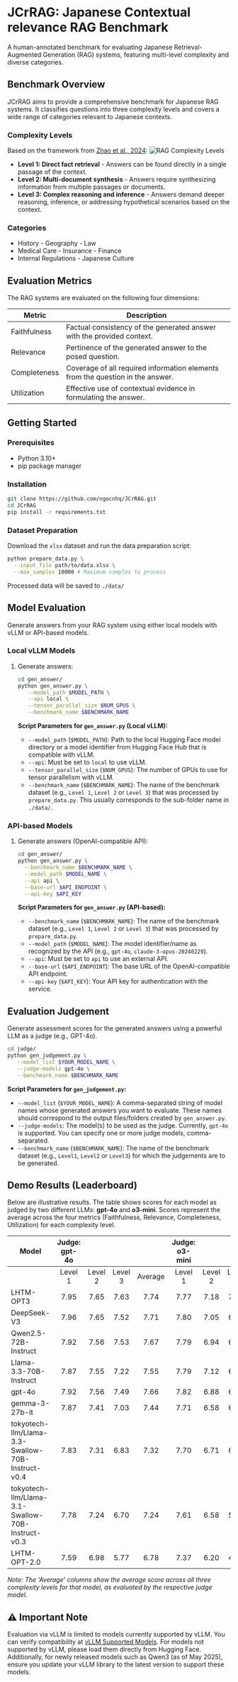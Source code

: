 # JCrRAG: Japanese Contextual relevance RAG Benchmark

A human-annotated benchmark for evaluating Japanese Retrieval-Augmented Generation (RAG) systems, featuring multi-level complexity and diverse categories.

## Benchmark Overview

JCrRAG aims to provide a comprehensive benchmark for Japanese RAG systems. It classifies questions into three complexity levels and covers a wide range of categories relevant to Japanese contexts.

### Complexity Levels

Based on the framework from [Zhao et al., 2024](https://arxiv.org/pdf/2409.14924):
![RAG Complexity Levels](rag-levels.png)

- **Level 1: Direct fact retrieval** - Answers can be found directly in a single passage of the context.
- **Level 2: Multi-document synthesis** - Answers require synthesizing information from multiple passages or documents.
- **Level 3: Complex reasoning and inference** - Answers demand deeper reasoning, inference, or addressing hypothetical scenarios based on the context.

### Categories

- History - Geography - Law
- Medical Care - Insurance - Finance
- Internal Regulations - Japanese Culture

## Evaluation Metrics

The RAG systems are evaluated on the following four dimensions:

| Metric       | Description                                                                    |
| ------------ | ------------------------------------------------------------------------------ |
| Faithfulness | Factual consistency of the generated answer with the provided context.         |
| Relevance    | Pertinence of the generated answer to the posed question.                      |
| Completeness | Coverage of all required information elements from the question in the answer. |
| Utilization  | Effective use of contextual evidence in formulating the answer.                |

## Getting Started

### Prerequisites

- Python 3.10+
- pip package manager

### Installation

```bash
git clone https://github.com/ngocnhq/JCrRAG.git
cd JCrRAG
pip install -r requirements.txt
```

### Dataset Preparation
Download the `xlsx` dataset and run the data preparation script:
```bash
python prepare_data.py \
  --input_file path/to/data.xlsx \
  --max_samples 10000 # Maximum samples to process
```
Processed data will be saved to `./data/`

## Model Evaluation

Generate answers from your RAG system using either local models with vLLM or API-based models.

### Local vLLM Models

1.  Generate answers:

    ```bash
    cd gen_answer/
    python gen_answer.py \
       --model_path $MODEL_PATH \
       --api local \
       --tensor_parallel_size $NUM_GPUS \
       --benchmark_name $BENCHMARK_NAME
    ```

    **Script Parameters for `gen_answer.py` (Local vLLM):**

    - `--model_path` (`$MODEL_PATH`): Path to the local Hugging Face model directory or a model identifier from Hugging Face Hub that is compatible with vLLM.
    - `--api`: Must be set to `local` to use vLLM.
    - `--tensor_parallel_size` (`$NUM_GPUS`): The number of GPUs to use for tensor parallelism with vLLM.
    - `--benchmark_name` (`$BENCHMARK_NAME`): The name of the benchmark dataset (e.g., `Level 1`, `Level 2` or `Level 3`) that was processed by `prepare_data.py`. This usually corresponds to the sub-folder name in `./data/`.

### API-based Models

1.  Generate answers (OpenAI-compatible API):

    ```bash
    cd gen_answer/
    python gen_answer.py \
      --benchmark_name $BENCHMARK_NAME \
      --model_path $MODEL_NAME \
      --api api \
      --base-url $API_ENDPOINT \
      --api-key $API_KEY
    ```

    **Script Parameters for `gen_answer.py` (API-based):**

    - `--benchmark_name` (`$BENCHMARK_NAME`): The name of the benchmark dataset (e.g., `Level 1`, `Level 2` or `Level 3`) that was processed by `prepare_data.py`.
    - `--model_path` (`$MODEL_NAME`): The model identifier/name as recognized by the API (e.g., `gpt-4o`, `claude-3-opus-20240229`).
    - `--api`: Must be set to `api` to use an external API.
    - `--base-url` (`$API_ENDPOINT`): The base URL of the OpenAI-compatible API endpoint.
    - `--api-key` (`$API_KEY`): Your API key for authentication with the service.

## Evaluation Judgement

Generate assessment scores for the generated answers using a powerful LLM as a judge (e.g., GPT-4o).

```bash
cd judge/
python gen_judgement.py \
   --model_list $YOUR_MODEL_NAME \
   --judge-models gpt-4o \
   --benchmark_name $BENCHMARK_NAME
```

**Script Parameters for `gen_judgement.py`:**

- `--model_list` (`$YOUR_MODEL_NAME`): A comma-separated string of model names whose generated answers you want to evaluate. These names should correspond to the output files/folders created by `gen_answer.py`.
- `--judge-models`: The model(s) to be used as the judge. Currently, `gpt-4o` is supported. You can specify one or more judge models, comma-separated.
- `--benchmark_name` (`$BENCHMARK_NAME`): The name of the benchmark dataset (e.g., `Level1`, `Level2` or `Level3`) for which the judgements are to be generated.

## Demo Results (Leaderboard)

Below are illustrative results. The table shows scores for each model as judged by two different LLMs: **gpt-4o** and **o3-mini**. Scores represent the average across the four metrics (Faithfulness, Relevance, Completeness, Utilization) for each complexity level.

| Model                                             | Judge: gpt-4o |         |         |         | Judge: o3-mini |         |         |         |
| ------------------------------------------------- | :-----------: | :-----: | :-----: | :-----: | :------------: | :-----: | :-----: | :-----: |
|                                                   |    Level 1    | Level 2 | Level 3 | Average |    Level 1     | Level 2 | Level 3 | Average |
| LHTM-OPT3                                         |     7.95      |  7.65   |  7.63   |  7.74   |      7.77      |  7.18   |  7.04   |  7.33   |
| DeepSeek-V3                                       |     7.96      |  7.65   |  7.52   |  7.71   |      7.80      |  7.05   |  6.88   |  7.24   |
| Qwen2.5-72B-Instruct                              |     7.92      |  7.56   |  7.53   |  7.67   |      7.79      |  6.94   |  6.86   |  7.20   |
| Llama-3.3-70B-Instruct                            |     7.87      |  7.55   |  7.22   |  7.55   |      7.79      |  7.12   |  6.68   |  7.19   |
| gpt-4o                                            |     7.92      |  7.56   |  7.49   |  7.66   |      7.82      |  6.88   |  6.84   |  7.18   |
| gemma-3-27b-it                                    |     7.87      |  7.41   |  7.03   |  7.44   |      7.71      |  6.58   |  6.92   |  7.07   |
| tokyotech-llm/Llama-3.3-Swallow-70B-Instruct-v0.4 |     7.83      |  7.31   |  6.83   |  7.32   |      7.70      |  6.71   |  6.03   |  6.81   |
| tokyotech-llm/Llama-3.1-Swallow-70B-Instruct-v0.3 |     7.78      |  7.24   |  6.70   |  7.24   |      7.61      |  6.58   |  5.87   |  6.68   |
| LHTM-OPT-2.0                                      |     7.59      |  6.98   |  5.77   |  6.78   |      7.37      |  6.20   |  4.50   |  6.02   |

_Note: The 'Average' columns show the average score across all three complexity levels for that model, as evaluated by the respective judge model._

## ⚠️ Important Note  

Evaluation via vLLM is limited to models currently supported by vLLM. You can verify compatibility at [vLLM Supported Models](https://docs.vllm.ai/en/latest/models/supported_models.html). For models not supported by vLLM, please load them directly from Hugging Face. Additionally, for newly released models such as Qwen3 (as of May 2025), ensure you update your vLLM library to the latest version to support these models.

```

```
